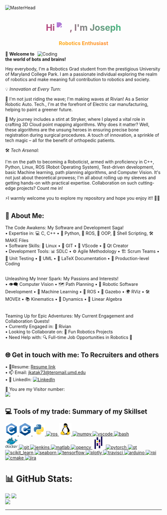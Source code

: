 <!-- Banner -->
![MasterHead](https://drive.google.com/uc?export=view&id=1-xC8fH0sV0luZVy6TMyYFT2hy45MOz5N)

<!-- [![MasterHead](https://drive.google.com/uc?export=view&id=1-xC8fH0sV0luZVy6TMyYFT2hy45MOz5N)]
<img align="middle" alt="Banner" width="400" src="https://drive.google.com/uc?export=view&id=1-xC8fH0sV0luZVy6TMyYFT2hy45MOz5N"> -->

<!-- Heading -->
<h1 align="center" style="background: linear-gradient(45deg, #FF0080, #00FF80);-webkit-background-clip: text;color: transparent;">Hi <img src="https://user-images.githubusercontent.com/1303154/88677602-1635ba80-d120-11ea-84d8-d263ba5fc3c0.gif" width="28px" height="28px" alt="hi" style="filter: invert(40%) sepia(60%) saturate(800%) hue-rotate(220deg) brightness(90%) contrast(85%);">, I'm Joseph </h1>

<!-- SUBTITLE -->
<h3 align="center" style="background: linear-gradient(45deg, #FFD700, #FF6347);-webkit-background-clip: text;color: transparent;">Robotics Enthusiast</h3>

<!-- Image -->
<!-- https://drive.google.com/uc?export=view&id=<FILE_ID> -->
<img align="right" alt="Coding" width="400" width="500" src="https://drive.google.com/uc?export=view&id=1B2jSAKKgXXxLcT60PF0KPhyIn08tqOIh">


<!-- Description -->
🤖 **Welcome to the world of bots and brains!**

Hey everybody, I'm a Robotics Grad student from the prestigious University of Maryland College Park. I am a passionate individual exploring the realm of robotics and make meaning full contribution to robotics and society.

💡 *Innovation at Every Turn:*

🚗 I'm not just riding the wave; I'm making waves at Rivian! As a Senior Robotic Auto. Tech., I'm at the forefront of Electric car manufacturing, helping to paint a greener future.

🏥 My journey includes a stint at Stryker, where I played a vital role in crafting 3D Cloud point mapping algorithms. Why does it matter? Well, these algorithms are the unsung heroes in ensuring precise bone registration during surgical procedures. A touch of innovation, a sprinkle of tech magic – all for the benefit of orthopedic patients.

🛠️ *Tech Arsenal:*

I'm on the path to becoming a Roboticist, armed with proficiency in C++, Python, Linux, ROS (Robot Operating System), Test-driven development, basic Machine learning, path planning algorithms, and Computer Vision. It's not just about theoretical prowess; I'm all about rolling up my sleeves and getting hands-on with practical expertise. Collaboration on such cutting-edge projects? Count me in!

⚡I warmly welcome you to explore my repository and hope you enjoy it!! 🤖✨

<!-- Skills -->
## 💫 About Me:
The Code Awakens: My Software and Development Saga! <br>
    • Expertise in: 💻 C, C++ • 🐍 Python, 🤖 ROS, 🧬 OOP, 📜 Shell Scripting, 🛠️ MAKE Files <br>
    • Software Skills: 🐧 Linux • 🐙 GIT • 🚀 VScode • 📝 Qt Creator <br>
    • Development Tools: 📊 SDLC • ⚙️ Agile Methodology • 🏗️ Scrum Teams • 🧪 Unit Testing • 📝 UML • 📄 LaTeX Documentation • 🚀 Production-level Coding

<br>Unleashing My Inner Spark: My Passions and Interests!<br>
    • 👁️‍🗨️ Computer Vision • 🗺️ Path Planning • 🤖 Robotic Software Development • 🤖 Machine Learning • 🤖 ROS • 🏢 Gazebo • 🌍 RViz • 🛠️ MOVEit • 📚 Kinematics • 🔩 Dynamics • 🔢 Linear Algebra<br>

<br>Teaming Up for Epic Adventures: My Current Engagement and Collaboration Quests!<br>
    • Currently Engaged in: 🐜 Rivian<br> 
    • Looking to Collaborate on: 👯 Fun Robotics Projects<br>
    • Need Help with: 🔍 Full-time Job Opportunities in Robotics 🤝 <br> 


<!-- Contact -->
## 🌐 Get in touch with me: To Recruiters and others
• 📎Resume: [Resume link](https://drive.google.com/file/d/1TV_MRC_-RoMHQ8HcAx6Z61PMOKWH3F82/view?usp=sharing) <br>
• 📫 Email: jkatak73@terpmail.umd.edu <br>
• 🔗 LinkedIn: [![LinkedIn](https://img.shields.io/badge/LinkedIn-%230077B5.svg?logo=linkedin&logoColor=white)](https://linkedin.com/in/https://www.linkedin.com/in/josephkatakam/) 


🦹 You are my Visitor number:
<br> [![](https://visitcount.itsvg.in/api?id=roboticistjoseph&icon=0&color=9)](https://visitcount.itsvg.in)
 
<!-- [![Visits Badge](https://badges.pufler.dev/visits/pujux/badge-it)](https://badges.pufler.dev) -->
<!-- ![Visitor Count](https://profile-counter.glitch.me/roboticistjoseph/count.svg) -->



## 💻 Tools of my trade: Summary of my Skillset

<a href="https://www.cprogramming.com/" target="_blank" rel="noreferrer"> <img src="https://raw.githubusercontent.com/devicons/devicon/master/icons/c/c-original.svg" alt="c" width="40" height="40"/> </a> 
<a href="https://www.w3schools.com/cpp/" target="_blank" rel="noreferrer"> <img src="https://raw.githubusercontent.com/devicons/devicon/master/icons/cplusplus/cplusplus-original.svg" alt="cplusplus" width="40" height="40"/> </a>
<a href="https://www.python.org" target="_blank" rel="noreferrer"> <img src="https://raw.githubusercontent.com/devicons/devicon/master/icons/python/python-original.svg" alt="python" width="40" height="40"/> </a>
<a href="https://www.ros.org/" target="_blank" rel="noreferrer"> <img src="https://www.vectorlogo.zone/logos/ros/ros-ar21.svg" alt="ros" width="40" height="40"/> </a>
<a href="https://www.linux.org/" target="_blank" rel="noreferrer"> <img src="https://raw.githubusercontent.com/devicons/devicon/master/icons/linux/linux-original.svg" alt="linux" width="40" height="40"/> </a> 
<a href="https://numpy.org/" target="_blank" rel="noreferrer"> <img src="https://www.vectorlogo.zone/logos/numpy/numpy-ar21.svg" alt="numpy" width="40" height="40"/> </a>
<a href="https://code.visualstudio.com/" target="_blank" rel="noreferrer"> <img src="https://www.vectorlogo.zone/logos/visualstudio_code/visualstudio_code-icon.svg" alt="vscode" width="40" height="40"/> </a>
<a href="https://www.gnu.org/software/bash/" target="_blank" rel="noreferrer"> <img src="https://www.vectorlogo.zone/logos/gnu_bash/gnu_bash-official.svg" alt="bash" width="40" height="40"/>
</a>  
<a href="https://www.docker.com/" target="_blank" rel="noreferrer"> <img src="https://raw.githubusercontent.com/devicons/devicon/master/icons/docker/docker-original-wordmark.svg" alt="docker" width="40" height="40"/>
</a> 
<a href="https://git-scm.com/" target="_blank" rel="noreferrer"> <img src="https://www.vectorlogo.zone/logos/git-scm/git-scm-icon.svg" alt="git" width="40" height="40"/> </a> <a href="https://www.jenkins.io" target="_blank" rel="noreferrer"> <img src="https://www.vectorlogo.zone/logos/jenkins/jenkins-icon.svg" alt="jenkins" width="40" height="40"/> </a> 
<a href="https://www.mathworks.com/" target="_blank" rel="noreferrer"> <img src="https://upload.wikimedia.org/wikipedia/commons/2/21/Matlab_Logo.png" alt="matlab" width="40" height="40"/> </a> 
<a href="https://opencv.org/" target="_blank" rel="noreferrer"> <img src="https://www.vectorlogo.zone/logos/opencv/opencv-icon.svg" alt="opencv" width="40" height="40"/> </a> 
<a href="https://pandas.pydata.org/" target="_blank" rel="noreferrer"> <img src="https://raw.githubusercontent.com/devicons/devicon/2ae2a900d2f041da66e950e4d48052658d850630/icons/pandas/pandas-original.svg" alt="pandas" width="40" height="40"/> </a>  <a href="https://pytorch.org/" target="_blank" rel="noreferrer"> <img src="https://www.vectorlogo.zone/logos/pytorch/pytorch-icon.svg" alt="pytorch" width="40" height="40"/> </a> 
<a href="https://www.qt.io/" target="_blank" rel="noreferrer"> <img src="https://upload.wikimedia.org/wikipedia/commons/0/0b/Qt_logo_2016.svg" alt="qt" width="40" height="40"/> </a> 
<a href="https://scikit-learn.org/" target="_blank" rel="noreferrer"> <img src="https://upload.wikimedia.org/wikipedia/commons/0/05/Scikit_learn_logo_small.svg" alt="scikit_learn" width="40" height="40"/> </a> 
<a href="https://seaborn.pydata.org/" target="_blank" rel="noreferrer"> <img src="https://seaborn.pydata.org/_images/logo-mark-lightbg.svg" alt="seaborn" width="40" height="40"/> </a> 
<a href="https://www.tensorflow.org" target="_blank" rel="noreferrer"> <img src="https://www.vectorlogo.zone/logos/tensorflow/tensorflow-icon.svg" alt="tensorflow" width="40" height="40"/> </a> 
<a href="https://plotly.com/" target="_blank" rel="noreferrer"> <img src="https://www.vectorlogo.zone/logos/plotly/plotly-icon.svg" alt="plotly" width="40" height="40"/> </a>
<a href="https://travis-ci.org" target="_blank" rel="noreferrer"> <img src="https://www.vectorlogo.zone/logos/travis-ci/travis-ci-icon.svg" alt="travisci" width="40" height="40"/> </a> 
<a href="https://www.arduino.cc/" target="_blank" rel="noreferrer"> <img src="https://cdn.worldvectorlogo.com/logos/arduino-1.svg" alt="arduino" width="40" height="40"/> </a> 
<a href="https://www.raspberrypi.org/" target="_blank" rel="noreferrer"> <img src="https://www.vectorlogo.zone/logos/raspberrypi/raspberrypi-icon.svg" alt="rpi" width="40" height="40"/> </a>
<a href="https://cmake.org/" target="_blank" rel="noreferrer"> <img src="https://www.vectorlogo.zone/logos/cmake/cmake-icon.svg" alt="cmake" width="40" height="40"/> </a>
<a href="https://www.atlassian.com/software/jira/guides/getting-started/introduction" target="_blank" rel="noreferrer"> <img src="https://www.vectorlogo.zone/logos/atlassian_jira/atlassian_jira-icon.svg" alt="jira" width="40" height="40"/> </a>
</p>


# 📊 GitHub Stats:
![](https://github-readme-stats.vercel.app/api?username=roboticistjoseph&theme=dark&hide_border=false&include_all_commits=true&count_private=true) 
![](https://github-readme-stats.vercel.app/api/top-langs/?username=roboticistjoseph&theme=dark&hide_border=false&include_all_commits=true&count_private=true&layout=compact) <br/>
![](https://github-readme-streak-stats.herokuapp.com/?user=roboticistjoseph&theme=dark&hide_border=false)<br/>

<!-- ### ✍️ Random Dev Quote
![](https://quotes-github-readme.vercel.app/api?type=horizontal&theme=radical)

### 😂 Random Dev Meme
<img src="https://rm.up.railway.app/" width="512px"/> -->

<!-- Tab Creator --> 
<!-- <pre style=“tab-size: 4;”>  </pre> -->
<!-- Line Creator -->
<!-- --- -->
---
